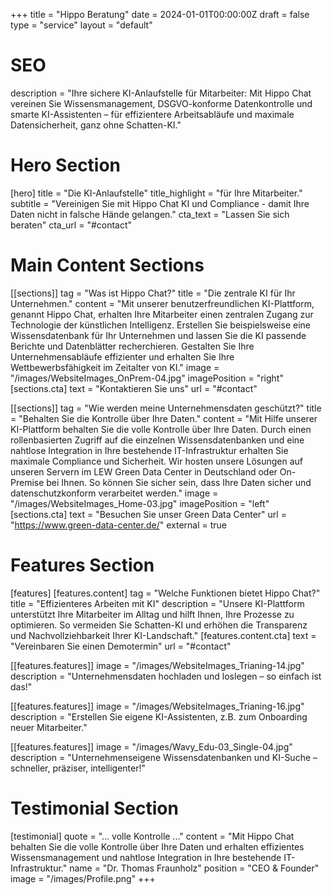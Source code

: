 +++
title = "Hippo Beratung"
date = 2024-01-01T00:00:00Z
draft = false
type = "service"
layout = "default"

# SEO
description = "Ihre sichere KI-Anlaufstelle für Mitarbeiter: Mit Hippo Chat vereinen Sie Wissensmanagement, DSGVO-konforme Datenkontrolle und smarte KI-Assistenten – für effizientere Arbeitsabläufe und maximale Datensicherheit, ganz ohne Schatten-KI."

# Hero Section
[hero]
title = "Die KI-Anlaufstelle"
title_highlight = "für Ihre Mitarbeiter."
subtitle = "Vereinigen Sie mit Hippo Chat KI und Compliance - damit Ihre Daten nicht in falsche Hände gelangen."
cta_text = "Lassen Sie sich beraten"
cta_url = "#contact"

# Main Content Sections
[[sections]]
tag = "Was ist Hippo Chat?"
title = "Die zentrale KI für Ihr Unternehmen."
content = "Mit unserer benutzerfreundlichen KI-Plattform, genannt Hippo Chat, erhalten Ihre Mitarbeiter einen zentralen Zugang zur Technologie der künstlichen Intelligenz. Erstellen Sie beispielsweise eine Wissensdatenbank für Ihr Unternehmen und lassen Sie die KI passende Berichte und Datenblätter recherchieren. Gestalten Sie Ihre Unternehmensabläufe effizienter und erhalten Sie Ihre Wettbewerbsfähigkeit im Zeitalter von KI."
image = "/images/WebsiteImages_OnPrem-04.jpg"
imagePosition = "right"
[sections.cta]
text = "Kontaktieren Sie uns"
url = "#contact"

[[sections]]
tag = "Wie werden meine Unternehmensdaten geschützt?"
title = "Behalten Sie die Kontrolle über Ihre Daten."
content = "Mit Hilfe unserer KI-Plattform behalten Sie die volle Kontrolle über Ihre Daten. Durch einen rollenbasierten Zugriff auf die einzelnen Wissensdatenbanken und eine nahtlose Integration in Ihre bestehende IT-Infrastruktur erhalten Sie maximale Compliance und Sicherheit. Wir hosten unsere Lösungen auf unseren Servern im LEW Green Data Center in Deutschland oder On-Premise bei Ihnen. So können Sie sicher sein, dass Ihre Daten sicher und datenschutzkonform verarbeitet werden."
image = "/images/WebsiteImages_Home-03.jpg"
imagePosition = "left"
[sections.cta]
text = "Besuchen Sie unser Green Data Center"
url = "https://www.green-data-center.de/"
external = true

# Features Section
[features]
[features.content]
tag = "Welche Funktionen bietet Hippo Chat?"
title = "Effizienteres Arbeiten mit KI"
description = "Unsere KI-Plattform unterstützt Ihre Mitarbeiter im Alltag und hilft Ihnen, Ihre Prozesse zu optimieren. So vermeiden Sie Schatten-KI und erhöhen die Transparenz und Nachvollziehbarkeit Ihrer KI-Landschaft."
[features.content.cta]
text = "Vereinbaren Sie einen Demotermin"
url = "#contact"

[[features.features]]
image = "/images/WebsiteImages_Trianing-14.jpg"
description = "Unternehmensdaten hochladen und loslegen – so einfach ist das!"

[[features.features]]
image = "/images/WebsiteImages_Trianing-16.jpg"
description = "Erstellen Sie eigene KI-Assistenten, z.B. zum Onboarding neuer Mitarbeiter."

[[features.features]]
image = "/images/Wavy_Edu-03_Single-04.jpg"
description = "Unternehmenseigene Wissensdatenbanken und KI-Suche – schneller, präziser, intelligenter!"

# Testimonial Section
[testimonial]
quote = "... volle Kontrolle ..."
content = "Mit Hippo Chat behalten Sie die volle Kontrolle über Ihre Daten und erhalten effizientes Wissensmanagement und nahtlose Integration in Ihre bestehende IT-Infrastruktur."
name = "Dr. Thomas Fraunholz"
position = "CEO & Founder"
image = "/images/Profile.png"
+++
